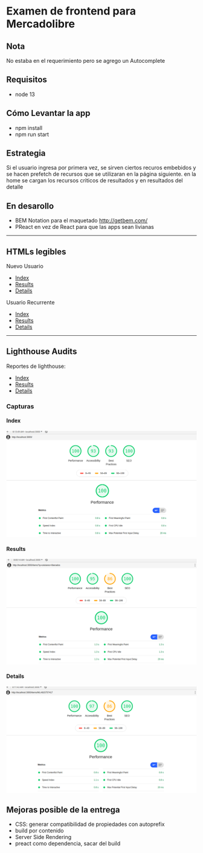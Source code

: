 # Examen de frontend para Mercadolibre

## Nota
No estaba en el requerimiento pero se agrego un Autocomplete 

## Requisitos
- node 13

## Cómo Levantar la app

- npm install 
- npm run start

## Estrategia

Si el usuario ingresa por primera vez, se sirven ciertos recuros embebidos y se hacen prefetch de recursos que se utilizaran en la página siguiente.
en la home se cargan los recursos criticos de resultados
y en resultados del detalle

## En desarollo
- BEM Notation para el maquetado  http://getbem.com/
- PReact en vez de React para que las apps sean livianas

---
## HTMLs legibles
Nuevo Usuario
- [Index](/entrega/htmls/nuevo_usuario/index.html)
- [Results](/entrega/htmls/nuevo_usuario/results.html)
- [Details](/entrega/htmls/nuevo_usuario/detail.html)

Usuario Recurrente
- [Index](/entrega/htmls/usuario_recurrente/index.html)
- [Results](/entrega/htmls/usuario_recurrente/results.html)
- [Details](/entrega/htmls/usuario_recurrente/detail.html)

---
## Lighthouse Audits

Reportes de lighthouse:

- [Index](/entrega/lighthouse/pdfs/index.pdf)
- [Results](/entrega/lighthouse/pdfs/results.pdf)
- [Details](/entrega/lighthouse/pdfs/detail.pdf)

### Capturas
#### Index
![Index](/entrega/lighthouse/images/index.png)

#### Results
![Results](/entrega/lighthouse/images/results.png)

#### Details
![Details](/entrega/lighthouse/images/detail.png)


## Mejoras posible de la entrega
- CSS: generar compatibilidad de propiedades con autoprefix 
- build por contenido
- Server Side Rendering
- preact como dependencia, sacar del build
